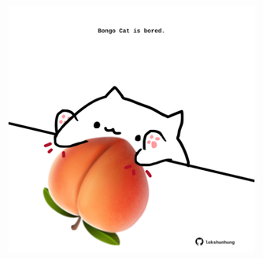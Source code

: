 <!-- built at 18/01/2024, 06:00:51 UTC -->
<p align="center">
  <img width="500" height="500" src="./ReadmeImage.svg">
</p>
